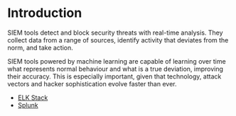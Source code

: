 # Introduction

SIEM tools detect and block security threats with real-time analysis. They collect data from a range of sources, identify activity that deviates from the norm, and take action.

SIEM tools powered by machine learning are capable of learning over time what represents normal behaviour and what is a true deviation, improving their accuracy. This is especially important, given that technology, attack vectors and hacker sophistication evolve faster than ever.

* [ELK Stack](stack.md)
* [Splunk](splunk.md)

